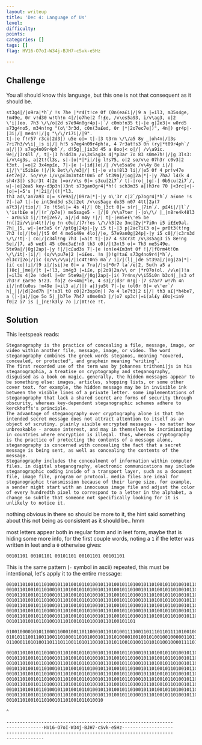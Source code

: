 ```yaml
---
layout: writeup
title: 'Dec 4: Language of Us'
level:
difficulty:
points:
categories: []
tags: []
flag: HV16-O7oI-W34j-BJH7-cSvk-e5Hz

---
```


## Challenge

You all should know this language, but this one is not that consequent
as it should be.

    st3g4|/|o9ra|*h`/ !s 7he |*r4(t!ce 0f (0n(ea£i|/|9 a |=il3, m35s4ge, !m49e, 0r v!d30 w!th!n 4|/|o7he|2 f!£e, /v\es5a93, i/v\ag3, o|2 \'i|)eo. 7h3 \/\/o|2d s7e94n0gr4p|-|`/ c0mb!n35 t|-|e g|2e3|< w0rd5 s73g4no5, m34n!ng "(o\'3r3d, c0n(3a£ed, 0r |*|2o7ec7e|)", 4n|) gr4p|-|3i|/| me4n!|/|g "\/\/ri7i|/|9".
    t|-|e f!r57 r3co|2d3|) u5e o|= t|-|3 t3rm \/\/a5 8y _|oh4n|/|3s 7ri7h3/v\i|_|s i|/| h!5 s7eg4n09r4ph!a, 4 7r3at!s3 0n (ry|*t09r4ph`/ a|/||) s7eg4n09r4ph`/, d!5g|_|is3d 45 a 8oo|< o|/| /v\a9ic. 9e|/|3r4ll`/, t|-|3 h!dd3n /v\3s5ag3s 4|*p3ar 7o 83 s0me7h!|/|g 3ls3: i/v\4g3s, a|2t!(l3s, s|-|o|*|*i|/|g l!s75, o|2 so/v\e 07h3r c0v3|2 t3xt. |=o|2 3x4mp£e, 7|-|e |-|id|)e|/| /v\e5sa9e /v\4y 8e i|/| i|/|\'i5ib£e !|/|k 8et\/\/e3|/| t|-|e v!s!8l3 li|/|e5 0f 4 pr!v47e £et7e|2. 5o/v\e i/v\p£3m3nt4t!0n5 of 5t39a|/|og|2a|*|-|y 7ha7 l4(k 4 sh4r3|) s3cr3t 4|2e |=or/v\s 0|= s3cu|2i7`/ t|-|ro|_|g|-| 0b5cu|2i7`/, w|-|e|2ea5 key-d3p3n|)3nt s73gan0gr4|*h!( sch3m35 a|)h3re 70 |<3rc|<|-|o|=|=5's |*|2i|/|(!|*l3.
    th3 ad\'an7a93 o|= s7e9a|/|09ra|*|-|y o\'3r c|2`/p7ogr4|*h`/ a£one !s 7|-|a7 t|-|e int3nd3d s3c|2et /v\es5age do35 n07 4tt|2a(7 a7t3|/|tio|/| 7o !t5el|= 4s 4|/| 0b_|3ct 0|= s(r|_|7in`/. p£4i|/|l`/ \'is!b£e e|/|(r`/p7e|) me5sage5 - |/|0 /v\a7ter |-|o\/\/ |_|n8re4k48l3 - ar0u53 i|/|te|2e57, a|/|d m4y !|/| t|-|em5e£\'e5 be !n(|2i/v\in4t!|/|g !n c0u|/|7r!es \/\/h3|2e 3nc|2y|*7i0n i5 i££e9al. 7h|_|5, w|-|er3a5 (r`/pt0g|24p|-|y i5 t|-|3 p|2ac7i(3 o|= pr0t3(t!ng 7h3 (o|/|te|/|t5 0f 4 me5s49e 4lo|/|e, 57e9an0g|24p|-|y i5 c0|/|c3rn3d \/\/!t|-| co|/|c34l!ng 7h3 |=a(t t|-|a7 4 s3cr3t /v\3s5ag3 i5 8e!ng 5e|/|7, a5 we£l 45 c0nc3a£!n9 th3 c0|/|t3nt5 o|= 7h3 me5s49e.
    5te9a|/|0g|2ap|-|y !|/|c£ud3s 7|-|e (on(e4£m3nt 0f !|/|f0rm4t!0n \/\/it|-|i|/| (o/v\pu7e|2 |=i£es. !n |)!g!ta£ s73g4no9r4|*h`/, el3c7|2o|/|ic (o/v\/v\u|/|ic4t!0n5 ma`/ i|/|(l|_|de 5t39a|/|og|2a|*|-|i( co|)i|/|9 i|/|si|)e 0|= a 7ra|/|s|*0r7 la`/e|2, 5u(h a5 a |)0c|_|me|/|t |=!l3, im4g3 |=i£e, p|2o9|2a/v\ or |*r07o(ol. /v\e|)!a |=il3s 4|2e !de4l |=0r 5te9a|/|0g|2ap|-|i( 7r4ns/v\i55i0n b3c4|_|s3 of 7h3!r £ar9e 5!z3. fo|2 e><4m|*le, 4 s3|/|d3r m!g|-|7 s7ar7 w!7h 4n i|/|n0(u0us !m49e |=il3 a|/||) a|)ju5t 7|-|e (ol0r 0|= e\'er`/ h|_||/|d|2ed7h |*!x3l t0 c0|2r3sp0n|) 7o 4 le7t3|2 i|/| th3 a£|*h4be7, a (|-|a|/|ge 5o 5|_|b7le 7h47 s0me0n3 |/|o7 sp3c!|=i(al£y £0o|<in9 f0|2 i7 is |_|n£!k3ly 7o |/|0t!ce !t.

## Solution

This leetspeak reads:

    Steganography is the practice of concealing a file, message, image, or video within another file, message, image, or video. The word steganography combines the greek words steganos, meaning "covered, concealed, or protected", and graphein meaning "writing".
    The first recorded use of the term was by johannes trithemi|js in his steganographia, a treatise on cryptography and steganography, disguised as a book on magic. generally, the hidden messages appear to be something else: images, articles, shopping lists, or some other cover text. for example, the hidden message may be in invisible ink between the visible lines of a private letter. some implementations of steganography that lack a shared secret are forms of security through obscurity, whereas key-dependent steganographic schemes adhere to kerckhoffs's principle.
    The advantage of steganography over cryptography alone is that the intended secret message does not attract attention to itself as an object of scrutiny. plainly visible encrypted messages - no matter how unbreakable - arouse interest, and may in themselves be incriminating in countries where encryption is illegal. thus, whereas cryptography is the practice of protecting the contents of a message alone, steganography is concerned with concealing the fact that a secret message is being sent, as well as concealing the contents of the message.
    Steganography includes the concealment of information within computer files. in digital steganography, electronic communications may include steganographic coding inside of a transport layer, such as a document file, image file, program or protocol. media files are ideal for steganographic transmission because of their large size. for example, a sender might start with an innocuous image file and adjust the color of every hundredth pixel to correspond to a letter in the alphabet, a change so subtle that someone not specifically looking for it is unlikely to notice it.

nothing obvious in there so should be more to it, the hint said
something about
this not being as consistent as it should be.. hmm

most letters appear both in regular form and in leet form, maybe that is
hiding
some more info, for the first couple words, noting a `1` if the letter
was written
in leet and a `0` otherwise gives:

    00101101 00101101 00101101 00101101 00101101

This is the same pattern (`-` symbol in ascii) repeated, this must be
intentional,
let's apply it to the entire message:

    00101101001011010010110100101101001011010010110100101101001011010010110100101101
    00101101001011010010110100101101001011010010110100101101001011010010110100101101
    00101101001011010010110100101101001011010010110100101101001011010010110100101101
    00101101001011010010110100101101001011010010110100101101001011010010110100101101
    00101101001011010010110100101101001011010010110100101101001011010010110100101101
    00101101001011010010110100101101001011010010110100101101001011010010110100101101
    00101101001011010010110100101101001011010010110100101101001011010010110100101101
    001011010010110100101101001011010010110100101101

    01001000010101100011000100110110001011010100111100110111011011110100100100101101
    01010111001100110011010001101010001011010100001001001010010010000011011100101101
    01100011010100110111011001101011001011010110010100110101010010000111101000101101

    00101101001011010010110100101101001011010010110100101101001011010010110100101101
    00101101001011010010110100101101001011010010110100101101001011010010110100101101
    00101101001011010010110100101101001011010010110100101101001011010010110100101101
    00101101001011010010110100101101001011010010110100101101001011010010110100101101
    00101101001011010010110100101101001011010010110100101101001011010010110100101101
    00101101001011010010110100101101001011010010110100101101001011010010110100101101
    00101101001011010010110100101101001011010010110100101101001011010010110100101101
    00101101001011010010110100101101001011010010110100101101001011010010110100101101
    00101101001011010010110100101101001011010010110100101101001011010010110100101101
    001011010010110100101101001011010010
^

    --------------------------------------------------------------
    --------------HV16-O7oI-W34j-BJH7-cSvk-e5Hz-------------------
    --------------------------------------------------------------
    --------------


